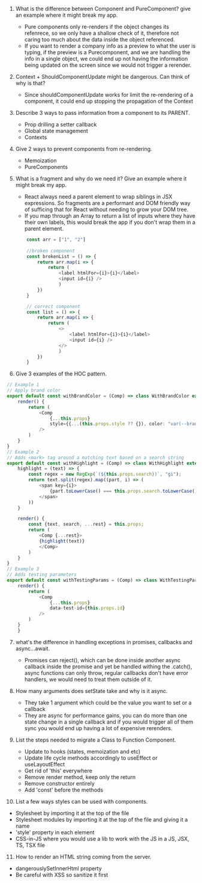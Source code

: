 1. What is the difference between Component and PureComponent? give an example where it might break my app.
   - Pure components only re-renders if the object changes its refenrece, so we only have a shallow check of it, therefore not caring too much about the data inside the object referenced.
   - If you want to render a company info as a preview to what the user is typing, if the preview is a Purecomponent, and we are handling the info in a single object, we could end up not having the information being updated on the screen since we would not trigger a rerender.

2. Context + ShouldComponentUpdate might be dangerous. Can think of why is
that?
    - Since shouldComponentUpdate works for limit the re-rendering of a component, it could end up stopping the propagation of the Context

3. Describe 3 ways to pass information from a component to its PARENT.
   - Prop drilling a setter callback
   - Global state management
   - Contexts

4. Give 2 ways to prevent components from re-rendering.
   - Memoization
   - PureComponents

5. What is a fragment and why do we need it? Give an example where it might break my app.
    - React always need a parent element to wrap siblings in JSX expressions. So fragments are a performant and DOM friendly way of sufficing that for React without needing to grow your DOM tree.
    - If you map through an Array to return a list of inputs where they have their own labels, this would break the app if you don't wrap them in a parent element.
    ```ts
        const arr = ["1", "2"]
        
        //broken component
        const brokenList = () => {
            return arr.map(i => {
                return (
                    <label htmlFor={i}>{i}</label>
                    <input id={i} />
                    )
            })
        }

        // correct component
        const list = () => {
            return arr.map(i => {
                return (
                    <>
                        <label htmlFor={i}>{i}</label>
                        <input id={i} />
                    </>
                    )
            })
        }
    ```

6. Give 3 examples of the HOC pattern. 

```ts
// Example 1
// Apply brand color
export default const withBrandColor = (Comp) => class WithBrandColor extends React.Component {
    render() {
        return (
            <Comp
                {...this.props}
                style={{...(this.props.style ?? {}), color: "var(--brandColor)"}}
            />
        )
    }
}
// Example 2
// Adds <mark> tag around a matching text based on a search string
export default const withHighlight = (Comp) => class WithHighlight extends React.Component {
    highlight = (text) => {
        const regex = new RegExp(`(${this.props.search})`, "gi");
        return text.split(regex).map((part, i) => (
            <span key={i}>
                {part.toLowerCase() === this.props.search.toLowerCase() ? <mark>{part}</mark> : part}
            </span>
        ))
    }

    render() {
        const {text, search, ...rest} = this.props;
        return (
            <Comp {...rest}>
            {highlight(text)}
            </Comp>
        )
    }
}
// Example 3
// Adds testing parameters
export default const withTestingParams = (Comp) => class WithTestingParams extends React.Component {
    render() {
        return (
            <Comp
                {...this.props}
                data-test-id={this.props.id}
            />
        )
    }
    }
```

7. what's the difference in handling exceptions in promises, callbacks and async...await.
   - Promises can reject(), which can be done inside another async callback inside the promise and yet be handled withing the .catch(), async functions can only throw, regular callbacks don't have error handlers, we would need to treat them outside of it.

8. How many arguments does setState take and why is it async.
   - They take 1 argument which could be the value you want to set or a callback
   - They are async for performance gains, you can do more than one state change in a single callback and if you would trigger all of them sync you would end up having a lot of expensive rerenders.

9.  List the steps needed to migrate a Class to 
Function Component.
    - Update to hooks (states, memoization and etc)
    - Update life cycle methods accordingly to useEffect or useLayoutEffect
    - Get rid of 'this' everywhere
    - Remove render method, keep only the return
    - Remove constructor entirely
    - Add 'const' before the methods

10.   List a few ways styles can be used with components.
   - Stylesheet by importing it at the top of the file
   - Stylesheet modules by importing it at the top of the file and giving it a name
   - 'style' property in each element
   - CSS-in-JS where you would use a lib to work with the JS in a JS, JSX, TS, TSX file

11.   How to render an HTML string coming from the server.
   - dangerouslySetInnerHtml property
   - Be careful with XSS so sanitize it first
